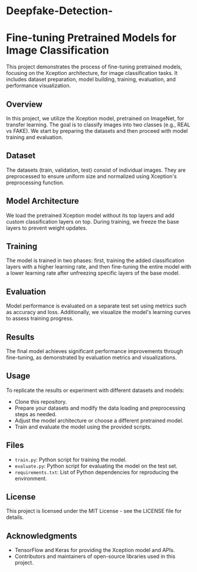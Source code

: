 ﻿# Deepfake-Detection-
# Fine-tuning Pretrained Models for Image Classification

This project demonstrates the process of fine-tuning pretrained models, focusing on the Xception architecture, for image classification tasks. It includes dataset preparation, model building, training, evaluation, and performance visualization.

## Overview

In this project, we utilize the Xception model, pretrained on ImageNet, for transfer learning. The goal is to classify images into two classes (e.g., REAL vs FAKE). We start by preparing the datasets and then proceed with model training and evaluation.

## Dataset

The datasets (train, validation, test) consist of individual images. They are preprocessed to ensure uniform size and normalized using Xception's preprocessing function.

## Model Architecture

We load the pretrained Xception model without its top layers and add custom classification layers on top. During training, we freeze the base layers to prevent weight updates.

## Training

The model is trained in two phases: first, training the added classification layers with a higher learning rate, and then fine-tuning the entire model with a lower learning rate after unfreezing specific layers of the base model.

## Evaluation

Model performance is evaluated on a separate test set using metrics such as accuracy and loss. Additionally, we visualize the model's learning curves to assess training progress.

## Results

The final model achieves significant performance improvements through fine-tuning, as demonstrated by evaluation metrics and visualizations.

## Usage

To replicate the results or experiment with different datasets and models:
- Clone this repository.
- Prepare your datasets and modify the data loading and preprocessing steps as needed.
- Adjust the model architecture or choose a different pretrained model.
- Train and evaluate the model using the provided scripts.

## Files

- `train.py`: Python script for training the model.
- `evaluate.py`: Python script for evaluating the model on the test set.
- `requirements.txt`: List of Python dependencies for reproducing the environment.

## License

This project is licensed under the MIT License - see the LICENSE file for details.

## Acknowledgments

- TensorFlow and Keras for providing the Xception model and APIs.
- Contributors and maintainers of open-source libraries used in this project.
